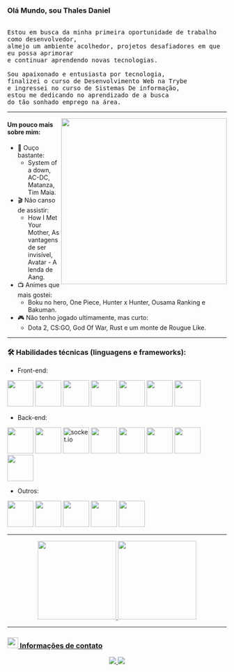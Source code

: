 ###  Olá Mundo, sou Thales Daniel

<p align="start" >
  <samp>
  	<br>Estou em busca da minha primeira oportunidade de trabalho como desenvolvedor,
  	<br>almejo um ambiente acolhedor, projetos desafiadores em que eu possa aprimorar 
  	<br>e continuar aprendendo novas tecnologias.
    <br>
  	<br>Sou apaixonado e entusiasta por tecnologia,
  	<br>finalizei o curso de Desenvolvimento Web na Trybe
    <br>e ingressei no curso de Sistemas De informação, 
    <br>estou me dedicando no aprendizado de a busca
    <br>do tão sonhado emprego na área.
  </samp>
</p>

---
<img align="right" src="https://i.pinimg.com/originals/e4/26/70/e426702edf874b181aced1e2fa5c6cde.gif" width="380px"/>

#### **Um pouco mais sobre mim:**

- 🎵 Ouço bastante:
    - System of a down, AC-DC, Matanza, Tim Maia.
- 🎬 Não canso de assistir:
    - How I Met Your Mother, As vantagens de ser invisível, Avatar - A lenda de Aang.
- 📺 Animes que mais gostei:
    - Boku no hero, One Piece, Hunter x Hunter, Ousama Ranking e Bakuman.
- 🎮 Não tenho jogado ultimamente, mas curto:
    - Dota 2, CS:GO, God Of War, Rust e um monte de Rougue Like.

---
### 🛠️ Habilidades técnicas (linguagens e frameworks):
- Front-end:
<p align="left">
  <img width="60" height="60" src="https://cdn.jsdelivr.net/gh/devicons/devicon/icons/html5/html5-original-wordmark.svg" />
  <img width="60" height="60" src="https://cdn.jsdelivr.net/gh/devicons/devicon/icons/css3/css3-original-wordmark.svg" />
  <img width="60" height="60" src="https://cdn.jsdelivr.net/gh/devicons/devicon/icons/javascript/javascript-original.svg"/>
  <img width="60" height="60" src="https://cdn.jsdelivr.net/gh/devicons/devicon/icons/react/react-original-wordmark.svg"/>
  <img width="60" height="60" src="https://cdn.jsdelivr.net/gh/devicons/devicon/icons/redux/redux-original.svg"/>
  <img width="60" height="60" src="https://cdn.jsdelivr.net/gh/devicons/devicon/icons/jest/jest-plain.svg" />
  <img width="60" height="60" src="https://cdn.jsdelivr.net/gh/devicons/devicon/icons/bootstrap/bootstrap-plain-wordmark.svg" />
  
</p>

- Back-end:
<p align="left">
  <img width="60" height="60" src="https://cdn.jsdelivr.net/gh/devicons/devicon/icons/nodejs/nodejs-original.svg"/>
  <img width="60" height="60" src="https://cdn.jsdelivr.net/gh/devicons/devicon/icons/express/express-original-wordmark.svg"/>
  <img width="60" height="60" alt="socket.io" src="https://cdn.jsdelivr.net/gh/devicons/devicon/icons/socketio/socketio-original.svg"/>
  <img width="60" height="60" src="https://cdn.jsdelivr.net/gh/devicons/devicon/icons/mocha/mocha-plain.svg"/>
  <img width="60" height="60" src="https://cdn.jsdelivr.net/gh/devicons/devicon/icons/mysql/mysql-original.svg"/>
  <img width="60" height="60" src="https://cdn.jsdelivr.net/gh/devicons/devicon/icons/mongodb/mongodb-original-wordmark.svg"/>
  <img width="60" height="60" src="https://cdn.jsdelivr.net/gh/devicons/devicon/icons/sequelize/sequelize-original.svg"/>
  <img width="60" height="60" src="https://cdn.jsdelivr.net/gh/devicons/devicon/icons/heroku/heroku-original-wordmark.svg""/>
</p>
                                                                                                                           
- Outros:                                                                                                                           
<p align="left">
  <img width="60" height="60"  src="https://cdn.jsdelivr.net/gh/devicons/devicon/icons/python/python-original-wordmark.svg"/>
  <img width="60" height="60"  src="https://cdn.jsdelivr.net/gh/devicons/devicon/icons/linux/linux-original.svg"/>
  <img width="60" height="60"  src="https://cdn.jsdelivr.net/gh/devicons/devicon/icons/bash/bash-original.svg"/> 
  <img width="60" height="60" src="https://cdn.jsdelivr.net/gh/devicons/devicon/icons/github/github-original.svg"/>
  <img width="60" height="60" src="https://cdn.jsdelivr.net/gh/devicons/devicon/icons/git/git-original.svg"/>
</p>

---

<div align="center">
  <a href="https://github.com/Thales-Daniel">
  <img height="180em" src="https://github-readme-stats.vercel.app/api?username=Thales-Daniel&show_icons=true&theme=react&include_all_commits=true&count_private=true"/>
  <img height="180em" src="https://github-readme-stats.vercel.app/api/top-langs/?username=Thales-Daniel&layout=compact&langs_count=7&theme=react"/>
</div>
  
---
###  <img src="https://bit.ly/handshake-gif" height="25px"/> Informações de contato
<p align="center">
    <a href = "mailto:thalesdanielomenabatista@gmail.com"><img src="https://img.shields.io/badge/-Gmail-%23333?style=for-the-badge&logo=gmail&logoColor=white" target="blank">
   <a href="https://www.linkedin.com/in/thales-daniel/" target="_blank"><img src="https://img.shields.io/badge/-LinkedIn-%230077B5?style=for-the-badge&logo=linkedin&logoColor=white" target="_blank"></a>
</p>
